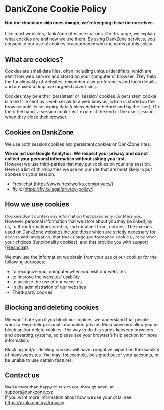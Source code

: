 <link rel="stylesheet" href="https://cdnjs.cloudflare.com/ajax/libs/spectre.css/0.5.8/spectre.min.css">
<title>Cookie Policy - DankZone</title>
<link rel="icon" href="img/core-img/favicon.ico">

# DankZone Cookie Policy

#### Not the chocolate chip ones though, we're keeping those for ourselves.

Like most websites, DankZone sites use cookies. On this page, we explain what
cookies are and how we use them. By using DankZone services, you consent to our
use of cookies in accordance with the terms of this policy.

## What are cookies?

Cookies are small data files, often including unique identifiers, which are sent
from web servers and stored on your computer or browser. They help the
functionality of websites, remember user preferences and login details, and are
used to improve targeted advertising.

Cookies may be either ‘persistent’ or ‘session’ cookies. A persistent cookie is
a text file sent by a web server to a web browser, which is stored on the
browser until its set expiry date (unless deleted beforehand by the user). On
the other hand, a session cookie will expire at the end of the user session,
when they close their browser.

## Cookies on DankZone

We use both session cookies and persistent cookies on DankZone sites.

**We do not use Google Analytics. We respect your privacy and do not collect
your personal information without asking you first.**  
However we use third-parties that may put cookies on your site session. Here is
a list of third-parties we use on our site that are most likely to put cookies
on your session.

- Freshchat (https://www.freshworks.com/privacy/)
- fly.io (https://fly.io/legal/privacy-policy/)

## How we use cookies

Cookies don’t contain any information that personally identifies you. However,
personal information that we store about you may be linked, by us, to the
information stored in, and obtained from, cookies. The cookies used on DankZone
websites include those which are strictly necessary for access and navigation,
that track usage (performance cookies), remember your choices (functionality
cookies), and that provide you with support
([Freshchat](https://freshchat.com)).

We may use the information we obtain from your use of our cookies for the
following purposes:

- to recognize your computer when you visit our websites
- to improve the websites’ usability
- to analyze the use of our websites
- in the administration of our websites
- Third-party cookies

## Blocking and deleting cookies

We won't hate you if you block our cookies, we understand that people want to
keep their personal information private. Most browsers allow you to block and/or
delete cookies. The way to do this varies between browsers and operating
systems, so please see your browser’s help section for more information.

Blocking and/or deleting cookies will have a negative impact on the usability of
many websites. You may, for example, be signed out of your accounts, or be
unable to use certain features.

## Contact us

We're more than happy to talk to you through email at support@dankzone.xyz  
If you want more information about how we use your data, see
https://dankzone.xyz/privacy
